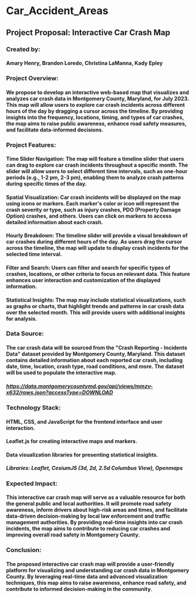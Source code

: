 # Car_Accident_Areas
## Project Proposal: Interactive Car Crash Map
### Created by:
#### Amary Henry, Brandon Loredo, Christina LaManna, Kady Epley

### Project Overview:
#### We propose to develop an interactive web-based map that visualizes and analyzes car crash data in Montgomery County, Maryland, for July 2023. This map will allow users to explore car crash incidents across different hours of the day by dragging a cursor across the timeline. By providing insights into the frequency, locations, timing, and types of car crashes, the map aims to raise public awareness, enhance road safety measures, and facilitate data-informed decisions.

### Project Features:
#### Time Slider Navigation: The map will feature a timeline slider that users can drag to explore car crash incidents throughout a specific month. The slider will allow users to select different time intervals, such as one-hour periods (e.g., 1-2 pm, 2-3 pm), enabling them to analyze crash patterns during specific times of the day.

#### Spatial Visualization: Car crash incidents will be displayed on the map using icons or markers. Each marker's color or icon will represent the crash severity or type, such as injury crashes, PDO (Property Damage Option) crashes, and others. Users can click on markers to access detailed information about each crash.

#### Hourly Breakdown: The timeline slider will provide a visual breakdown of car crashes during different hours of the day. As users drag the cursor across the timeline, the map will update to display crash incidents for the selected time interval.

#### Filter and Search: Users can filter and search for specific types of crashes, locations, or other criteria to focus on relevant data. This feature enhances user interaction and customization of the displayed information.

#### Statistical Insights: The map may include statistical visualizations, such as graphs or charts, that highlight trends and patterns in car crash data over the selected month. This will provide users with additional insights for analysis.

### Data Source:
#### The car crash data will be sourced from the "Crash Reporting - Incidents Data" dataset provided by Montgomery County, Maryland. This dataset contains detailed information about each reported car crash, including date, time, location, crash type, road conditions, and more. The dataset will be used to populate the interactive map.
##### https://data.montgomerycountymd.gov/api/views/mmzv-x632/rows.json?accessType=DOWNLOAD

### Technology Stack:
#### HTML, CSS, and JavaScript for the frontend interface and user interaction.
#### Leaflet.js for creating interactive maps and markers.
#### Data visualization libraries for presenting statistical insights.
##### Libraries: Leaflet, CesiumJS (3d, 2d, 2.5d Columbus View), Openmaps

### Expected Impact:
#### This interactive car crash map will serve as a valuable resource for both the general public and local authorities. It will promote road safety awareness, inform drivers about high-risk areas and times, and facilitate data-driven decision-making by local law enforcement and traffic management authorities. By providing real-time insights into car crash incidents, the map aims to contribute to reducing car crashes and improving overall road safety in Montgomery County.

### Conclusion:
#### The proposed interactive car crash map will provide a user-friendly platform for visualizing and understanding car crash data in Montgomery County. By leveraging real-time data and advanced visualization techniques, this map aims to raise awareness, enhance road safety, and contribute to informed decision-making in the community.

